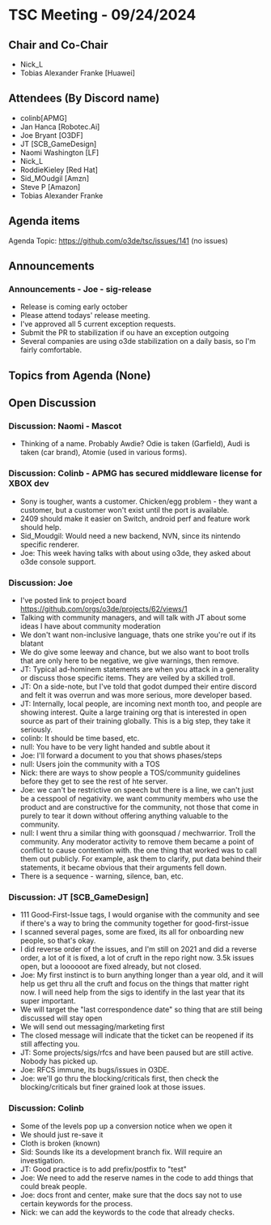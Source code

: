 # TSC Meeting - 09/24/2024

## Chair and Co-Chair
* Nick_L
* Tobias Alexander Franke [Huawei]

## Attendees (By Discord name)
* colinb[APMG]
* Jan Hanca [Robotec.Ai]
* Joe Bryant [O3DF]
* JT [SCB_GameDesign]
* Naomi Washington [LF]
* Nick_L
* RoddieKieley [Red Hat]
* Sid_MOudgil [Amzn]
* Steve P [Amazon]
* Tobias Alexander Franke

## Agenda items
Agenda Topic: https://github.com/o3de/tsc/issues/141 (no issues)

## Announcements

### Announcements - Joe - sig-release
* Release is coming early october
* Please attend todays' release meeting.  
* I've approved all 5 current exception requests.
* Submit the PR to stabilization if ou have an exception outgoing
* Several companies are using o3de stabilization on a daily basis, so I'm fairly comfortable.

## Topics from Agenda (None)

## Open Discussion

### Discussion: Naomi - Mascot
* Thinking of a name.  Probably Awdie?  Odie is taken (Garfield), Audi is taken (car brand), Atomie (used in various forms).

### Discussion: Colinb - APMG has secured middleware license for XBOX dev
* Sony is tougher, wants a customer.  Chicken/egg problem - they want a customer, but a customer won't exist until the port is available.
* 2409 should make it easier on Switch, android perf and feature work should help.
* Sid_Moudgil: Would need a new backend, NVN, since its nintendo specific renderer.
* Joe:  This week having talks with about using o3de, they asked about o3de console support.

### Discussion: Joe
* I've posted link to project board https://github.com/orgs/o3de/projects/62/views/1
* Talking with community managers, and will talk with JT about some ideas I have about community moderation
* We don't want non-inclusive language, thats one strike you're out if its blatant
* We do give some leeway and chance, but we also want to boot trolls that are only here to be negative, we give warnings, then remove.
* JT: Typical ad-hominem statements are when you attack in a generality or discuss those specific items.  They are veiled by a skilled troll.
* JT: On a side-note, but I've told that godot dumped their entire discord and felt it was overrun and was more serious, more developer based.
* JT: Internally, local people, are incoming next month too, and people are showing interest.  Quite a large training org that is interested in open source as part of their training globally.  This is a big step, they take it seriously.  
* colinb: It should be time based, etc.
* null: You have to be very light handed and subtle about it
* Joe: I'll forward a document to you that shows phases/steps
* null:  Users join the community with a TOS
* Nick:  there are ways to show people a TOS/community guidelines before they get to see the rest of hte server.
* Joe:  we can't be restrictive on speech but there is a line, we can't just be a cesspool of negativity.  we want community members who use the product and are constructive for the community, not those that come in purely to tear it down without offering anything valuable to the community.
* null: I went thru a similar thing with goonsquad / mechwarrior.  Troll the community.  Any moderator activity to remove them became a point of conflict to cause contention with.  the one thing that worked was to call them out publicly.  For example, ask them to clarify, put data behind their statements, it became obvious that their arguments fell down.
* There is a sequence - warning, silence, ban, etc.

### Discussion: JT [SCB_GameDesign]
* 111 Good-First-Issue tags, I would organise with the community and see if there's a way to bring the community together for good-first-issue
* I scanned several pages, some are fixed, its all for onboarding new people, so that's okay.
* I did reverse order of the issues, and I'm still on 2021 and did a reverse order, a lot of it is fixed, a lot of cruft in the repo right now.  3.5k issues open, but a loooooot are fixed already, but not closed.
* Joe:  My first instinct is to burn anything longer than a year old, and it will help us get thru all the cruft and focus on the things that matter right now.  I will need help from the sigs to identify in the last year that its super important.
* We will target the "last correspondence date" so thing that are still being discussed will stay open
* We will send out messaging/marketing first
* The closed message will indicate that the ticket can be reopened if its still affecting you.
* JT: Some projects/sigs/rfcs and have been paused but are still active.  Nobody has picked up.  
* Joe: RFCS immune, its bugs/issues in O3DE.
* Joe: we'll go thru the blocking/criticals first, then check the blocking/criticals but finer grained look at those issues.

### Discussion: Colinb
* Some of the levels pop up a conversion notice when we open it
* We should just re-save it
* Cloth is broken (known)
* Sid:  Sounds like its a development branch fix.  Will require an investigation.
* JT: Good practice is to add prefix/postfix to "test"
* Joe: We need to add the reserve names in the code to add things that could break people.
* Joe: docs front and center, make sure that the docs say not to use certain keywords for the process.
* Nick: we can add the keywords to the code that already checks.

